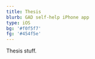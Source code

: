 ```yaml
---
title: Thesis
blurb: GAD self-help iPhone app
type: iOS
bg: '#f0f5f7'
fg: '#454f5e'
---
```


Thesis stuff.
